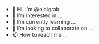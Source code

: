 - 👋 Hi, I’m @ojolgrab
- 👀 I’m interested in ...
- 🌱 I’m currently learning ...
- 💞️ I’m looking to collaborate on ...
- 📫 How to reach me ...

<!---
ojolgrab/ojolgrab is a ✨ special ✨ repository because its `README.md` (this file) appears on your GitHub profile.
You can click the Preview link to take a look at your changes.
--->

